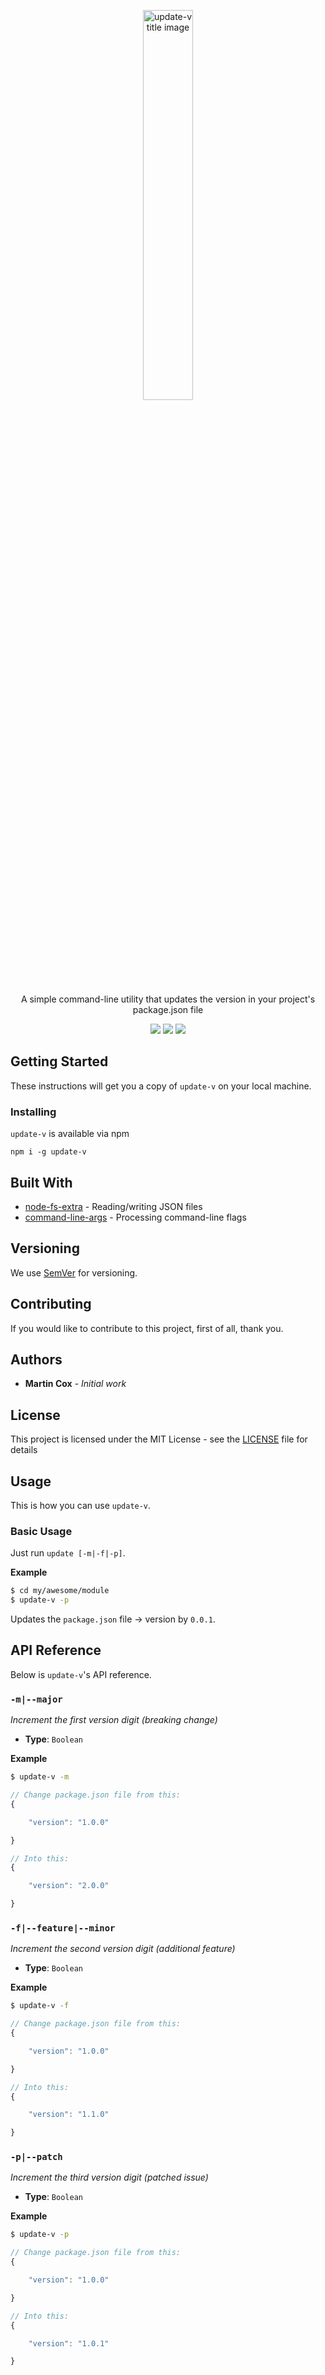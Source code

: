 <p align="center">
    <img width="40%" src="https://raw.githubusercontent.com/rootr/update-v/master/img/update-v.png" alt="update-v title image">
</p>

<p align="center">
    A simple command-line utility that updates the version in your project's package.json file
</p>

<p align="center">    
    <a href="https://github.com/rootr/update-v/issues" title="Open Issues" alt="Open Issues"><img src="https://img.shields.io/github/issues-raw/rootr/update-v.svg" /></a>
    <a href="https://github.com/rootr/update-v/blob/master/LICENSE" title="License" alt="License"><img src="https://img.shields.io/github/license/rootr/update-v.svg" /></a>
    <a href="https://npmjs.org/package/update-v" title="View on npm" alt="View on npm"><img src="http://img.shields.io/npm/v/update-v.svg?style=flat" /></a>
</p>

## Getting Started

These instructions will get you a copy of `update-v` on your local machine.

### Installing

`update-v` is available via npm

```
npm i -g update-v
```

## Built With

- [node-fs-extra](https://github.com/jprichardson/node-fs-extra) - Reading/writing JSON files
- [command-line-args](https://github.com/75lb/command-line-args) - Processing command-line flags

## Versioning

We use [SemVer](http://semver.org/) for versioning.

## Contributing

If you would like to contribute to this project, first of all, thank you.

## Authors

- **Martin Cox** - _Initial work_

## License

This project is licensed under the MIT License - see the [LICENSE](LICENSE) file for details

## Usage

This is how you can use `update-v`.

### Basic Usage

Just run `update [-m|-f|-p]`.

**Example**

```bash
$ cd my/awesome/module
$ update-v -p
```

Updates the `package.json` file -> version by `0.0.1`.

## API Reference

Below is `update-v`'s API reference.

### `-m|--major`

_Increment the first version digit (breaking change)_

- **Type**: `Boolean`

**Example**

```bash
$ update-v -m
```

```js
// Change package.json file from this:
{

    "version": "1.0.0"

}

// Into this:
{

    "version": "2.0.0"

}
```

### `-f|--feature|--minor`

_Increment the second version digit (additional feature)_

- **Type**: `Boolean`

**Example**

```bash
$ update-v -f
```

```js
// Change package.json file from this:
{

    "version": "1.0.0"

}

// Into this:
{

    "version": "1.1.0"

}
```

### `-p|--patch`

_Increment the third version digit (patched issue)_

- **Type**: `Boolean`

**Example**

```bash
$ update-v -p
```

```js
// Change package.json file from this:
{

    "version": "1.0.0"

}

// Into this:
{

    "version": "1.0.1"

}
```
